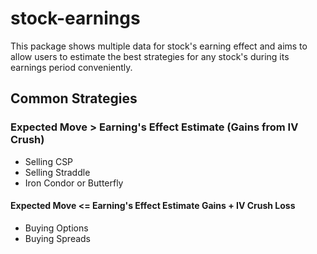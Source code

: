 # stock-earnings


This package shows multiple data for stock's earning effect and aims to allow users to estimate the best strategies for any stock's during its earnings period conveniently. 

## Common Strategies 

### Expected Move > Earning's Effect Estimate (Gains from IV Crush)

- Selling CSP
- Selling Straddle
- Iron Condor or Butterfly

#### Expected Move <= Earning's Effect Estimate Gains + IV Crush Loss

- Buying Options
- Buying Spreads

